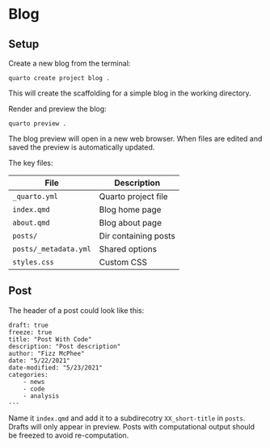 # Blog

## Setup

Create a new blog from the terminal:

```shell
quarto create project blog .
```

This will create the scaffolding for a simple blog in the working directory.

Render and preview the blog:

```shell
quarto preview .
```

The blog preview will open in a new web browser. When files are edited and saved the preview is automatically updated.

The key files:

File                 | Description          |
---------------------|----------------------|
`_quarto.yml`        | Quarto project file  |
`index.qmd`          | Blog home page       |
`about.qmd`          | Blog about page      |
`posts/`             | Dir containing posts |
`posts/_metadata.yml`| Shared options       |
`styles.css`         | Custom CSS           |

## Post

The header of a post could look like this:

```quarto
draft: true
freeze: true
title: "Post With Code"
description: "Post description"
author: "Fizz McPhee"
date: "5/22/2021"
date-modified: "5/23/2021"
categories:
    - news
    - code
    - analysis
---
```

Name it `index.qmd` and add it to a subdirecotry `XX_short-title` in `posts`. Drafts will only appear in preview. Posts with computational output should be freezed to avoid re-computation.


